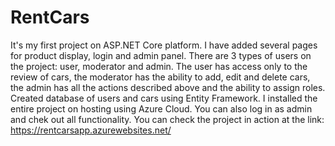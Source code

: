 # RentCars
It's my first project on ASP.NET Core platform.
I have added several pages for product display, login and admin panel. There are 3 types of users on the project: user, moderator and admin. The user has access only to the review of cars, the moderator has the ability to add, edit and delete cars, the admin has all the actions described above and the ability to assign roles. Created database of users and cars using Entity Framework.
I installed the entire project on hosting using Azure Cloud. You can also log in as admin and chek out all functionality.
You can check the project in action at the link: https://rentcarsapp.azurewebsites.net/

